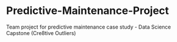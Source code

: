 # Predictive-Maintenance-Project
Team project for predictive maintenance case study - Data Science Capstone (Cre8tive Outliers)
